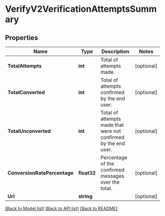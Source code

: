 # VerifyV2VerificationAttemptsSummary

## Properties

Name | Type | Description | Notes
------------ | ------------- | ------------- | -------------
**TotalAttempts** | **int** | Total of attempts made. |[optional] 
**TotalConverted** | **int** | Total of attempts confirmed by the end user. |[optional] 
**TotalUnconverted** | **int** | Total of attempts made that were not confirmed by the end user. |[optional] 
**ConversionRatePercentage** | **float32** | Percentage of the confirmed messages over the total. |[optional] 
**Url** | **string** |  |[optional] 

[[Back to Model list]](../README.md#documentation-for-models) [[Back to API list]](../README.md#documentation-for-api-endpoints) [[Back to README]](../README.md)


